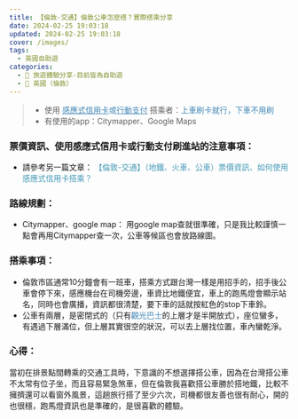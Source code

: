 ```yaml
---
title: 【倫敦-交通】倫敦公車怎麼搭？實際搭乘分享
date: 2024-02-25 19:03:18
updated: 2024-02-25 19:03:18
cover: /images/
tags:
  - 英國自助遊
categories: 
  - 🌴 旅遊體驗分享-目前皆為自助遊
  - 🥥 英國（倫敦） 
---
```

>	+ 使用 <font color=#4287B5><u>感應式信用卡</u>或<u>行動支付</u></font> 搭乘者：<font color=#4287B5>上車刷卡就行，下車不用刷</font>
>	+ 有使用的app：Citymapper、Google Maps
<!-- more -->

### 票價資訊、使用感應式信用卡或行動支付刷進站的注意事項：
+ 請參考另一篇文章： <font color=#4599B6>【倫敦-交通】（地鐵、火車、公車）票價資訊、如何使用感應式信用卡搭乘？</font>

### 路線規劃：
+ Citymapper、google map：
用google map查就很準確，只是我比較謹慎一點會再用Citymapper查一次，公車等候區也會放路線圖。

### 搭乘事項：
+ 倫敦市區通常10分鐘會有一班車，搭乘方式跟台灣一樣是用招手的，招手後公車會停下來，感應機台在司機旁邊，車資比地鐵便宜，車上的跑馬燈會顯示站名，同時也會廣播，資訊都很清楚，要下車的話就按紅色的stop下車鈴。
+ 公車有兩層，是密閉式的（只有<font color=#4287B5>觀光巴士</font>的上層才是半開放式），座位蠻多，有遇過下層滿位，但上層其實很空的狀況，可以去上層找位置，車內蠻乾淨。
### 心得：
當初在排景點間轉乘的交通工具時，下意識的不想選擇搭公車，因為在台灣搭公車不太常有位子坐，而且容易緊急煞車，但在倫敦我喜歡搭公車勝於搭地鐵，比較不擁擠還可以看窗外風景，這趟旅行搭了至少六次，司機都很友善也很有耐心，開的也很穩，跑馬燈資訊也是準確的，是很喜歡的體驗。